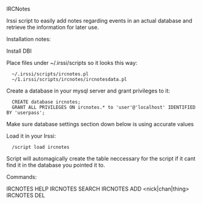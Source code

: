 IRCNotes

Irssi script to easily add notes regarding events in an actual database 
and retrieve the information for later use.

Installation notes:

   Install DBI

   Place files under ~/.irssi/scripts so it looks this way:
   
      ~/.irssi/scripts/ircnotes.pl
      ~/1.irssi/scripts/ircnotes/ircnotesdata.pl

   Create a database in your mysql server and grant privileges to it:

      CREATE database ircnotes;
      GRANT ALL PRIVILEGES ON ircnotes.* to 'user'@'localhost' IDENTIFIED BY 'userpass';

   Make sure database settings section down below is using accurate values

   Load it in your Irssi:
   
      /script load ircnotes

   Script will automagically create the table neccessary for the script
   if it cant find it in the database you pointed it to.

Commands:

   IRCNOTES HELP <command>
   IRCNOTES SEARCH <string>
   IRCNOTES ADD <nick|chan|thing> <comment>
   IRCNOTES DEL <id>
